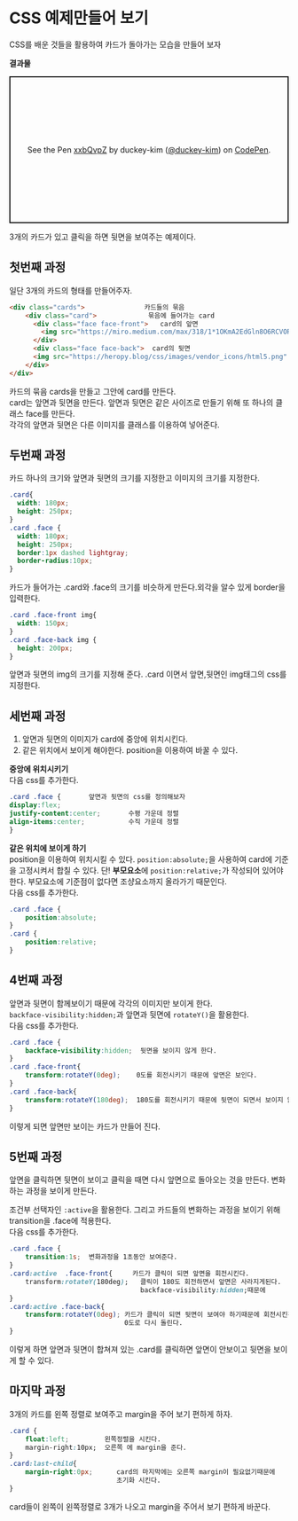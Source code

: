 # CSS 예제만들어 보기  

CSS를 배운 것들을 활용하여 카드가 돌아가는 모습을 만들어 보자  

**결과물**  

<p class="codepen" data-height="265" data-theme-id="light" data-default-tab="html,result" data-user="duckey-kim" data-slug-hash="xxbQvpZ" style="height: 265px; box-sizing: border-box; display: flex; align-items: center; justify-content: center; border: 2px solid; margin: 1em 0; padding: 1em;" data-pen-title="xxbQvpZ">
  <span>See the Pen <a href="https://codepen.io/duckey-kim/pen/xxbQvpZ">
  xxbQvpZ</a> by duckey-kim (<a href="https://codepen.io/duckey-kim">@duckey-kim</a>)
  on <a href="https://codepen.io">CodePen</a>.</span>
</p>
<script async src="https://static.codepen.io/assets/embed/ei.js"></script>  

3개의 카드가 있고 클릭을 하면 뒷면을 보여주는 예제이다.  

## 첫번째 과정  
일단 3개의 카드의 형태를 만들어주자.  
```html
<div class="cards">               카드들의 묶음
    <div class="card">             묶음에 들어가는 card
      <div class="face face-front">   card의 앞면
        <img src="https://miro.medium.com/max/318/1*1OKmA2EdGln8O6RCVORgGg.png" alt="깃허브">
      </div>                       
      <div class="face face-back">  card의 뒷면
      <img src="https://heropy.blog/css/images/vendor_icons/html5.png" alt="html"></div>
    </div>
</div>
```  
카드의 묶음 cards을 만들고 그안에 card를 만든다.  
card는 앞면과 뒷면을 만든다. 앞면과 뒷면은 같은 사이즈로 만들기 위해 또 하나의 클래스 face를 만든다.  
각각의 앞면과 뒷면은 다른 이미지를 클래스를 이용하여 넣어준다.  

## 두번째 과정  
카드 하나의 크기와 앞면과 뒷면의 크기를 지정한고 이미지의 크기를 지정한다.  

```css
.card{
  width: 180px;
  height: 250px; 
}
.card .face {
  width: 180px;
  height: 250px;
  border:1px dashed lightgray;
  border-radius:10px;
}
```
카드가 들어가는 .card와 .face의 크기를 비슷하게 만든다.외각을 알수 있게 border을 입력한다.  


```css
.card .face-front img{
  width: 150px;
}
.card .face-back img {
  height: 200px;  
}
```  
앞면과 뒷면의 img의 크기를 지정해 준다. .card 이면서 앞면,뒷면인 img태그의 css를 지정한다.  

## 세번째 과정  
1. 앞면과 뒷면의 이미지가 card에 중앙에 위치시킨다.  
2. 같은 위치에서 보이게 해야한다.  position을 이용하여 바꿀 수 있다.

**중앙에 위치시키기**  
다음 css를 추가한다.  

```css
.card .face {       앞면과 뒷면의 css를 정의해보자
display:flex;
justify-content:center;       수평 가운데 정렬
align-items:center;           수직 가운데 정렬
}
```

**같은 위치에 보이게 하기**  
position을 이용하여 위치시킬 수 있다. ```position:absolute;```을 사용하여 
card에 기준을 고정시켜서 합칠 수 있다. 단! **부모요소**에 ```position:relative;```가 작성되어 있어야한다. 부모요소에 기준점이 없다면 조샹요소까지 올라가기 때문인다.  
다음 css를 추가한다.  

```css
.card .face {
    position:absolute;  
}
.card {
    position:relative;
}
```

## 4번째 과정  
앞면과 뒷면이 함께보이기 때문에 각각의 이미지만 보이게 한다.  
```backface-visibility:hidden;```과 앞면과 뒷면에 ```rotateY()```을 활용한다.  
다음 css를 추가한다.  

```css
.card .face {
    backface-visibility:hidden;  뒷면을 보이지 않게 한다.
}
.card .face-front{
    transform:rotateY(0deg);    0도를 회전시키기 때문에 앞면은 보인다.
}
.card .face-back{
    transform:rotateY(180deg);  180도를 회전시키기 때문에 뒷면이 되면서 보이지 않게된다.
}
```  
이렇게 되면 앞면만 보이는 카드가 만들어 진다.  

## 5번째 과정  

앞면을 클릭하면 뒷면이 보이고 클릭을 때면 다시 앞면으로 돌아오는 것을 만든다. 변화하는 과정을 보이게 만든다.  

조건부 선택자인 ```:active```을 활용한다. 그리고 카드들의 변화하는 과정을 보이기 위해 transition을 .face에 적용한다.  
다음 css를 추가한다.  

```css
.card .face {
    transition:1s;  변화과정을 1초동안 보여준다.
}
.card:active  .face-front{     카드가 클릭이 되면 앞면을 회전시킨다.
    transform:rotateY(180deg);   클릭이 180도 회전하면서 앞면은 사라지게된다.
                                 backface-visibility:hidden;때문에
}
.card:active .face-back{
    transform:rotateY(0deg); 카드가 클릭이 되면 뒷면이 보여야 하기때문에 회전시킨것을
                             0도로 다시 돌린다.
}
```  
이렇게 하면 앞면과 뒷면이 합쳐져 있는 .card를 클릭하면 앞면이 안보이고 뒷면을 보이게 할 수 있다. 

## 마지막 과정  
3개의 카드를 왼쪽 정렬로 보여주고 margin을 주어 보기 편하게 하자.  
```css
.card {
    float:left;         왼쪽정렬을 시킨다.
    margin-right:10px;  오른쪽 에 margin을 준다.
}
.card:last-child{
    margin-right:0px;      card의 마지막에는 오른쪽 margin이 필요없기때문에
                           초기화 시킨다.
}
```  
card들이 왼쪽이 왼쪽정렬로 3개가 나오고 margin을 주어서 보기 편하게 바꾼다.

